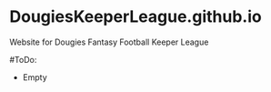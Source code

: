 # DougiesKeeperLeague.github.io
Website for Dougies Fantasy Football Keeper League


#ToDo:
- Empty
